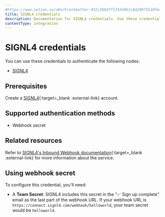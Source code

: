 ```yaml
---
#https://www.notion.so/n8n/Frontmatter-432c2b8dff1f43d4b1c8d20075510fe4
title: SIGNL4 credentials
description: Documentation for SIGNL4 credentials. Use these credentials to authenticate SIGNL4 in n8n, a workflow automation platform.
contentType: integration
---
```


# SIGNL4 credentials

You can use these credentials to authenticate the following nodes:

- [SIGNL4](/integrations/builtin/app-nodes/n8n-nodes-base.signl4/)

## Prerequisites

Create a [SIGNL4](https://www.signl4.com/){:target=_blank .external-link} account.

## Supported authentication methods

- Webhook secret

## Related resources

Refer to [SIGNL4's Inbound Webhook documentation](https://connect.signl4.com/webhook/docs/index.html){:target=_blank .external-link} for more information about the service.

## Using webhook secret

To configure this credential, you'll need:

- A **Team Secret**: SIGNL4 includes this secret in the "✅ Sign up complete" email as the last part of the webhook URL. If your webhook URL is `https://connect.signl4.com/webhook/helloworld`, your team secret would be `helloworld`.

